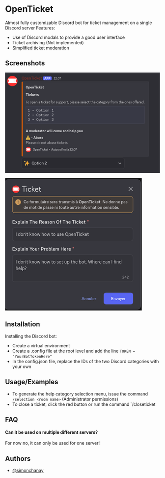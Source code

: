 
# OpenTicket

Almost fully customizable Discord bot for ticket management on a single Discord server
Features:
- Use of Discord modals to provide a good user interface
- Ticket archiving (Not implemented)
- Simplified ticket moderation




## Screenshots

![Help Category Selection](https://github.com/simonchanay/OpenTicket/blob/main/statics/images/screenshot1.png)

![Modal example](https://github.com/simonchanay/OpenTicket/blob/main/statics/images/screenshot2.png)
## Installation

Installing the Discord bot:
- Create a virtual environment
- Create a .config file at the root level and add the line `TOKEN = "YourBotTokenHere"`
- In the config.json file, replace the IDs of the two Discord categories with your own
## Usage/Examples

- To generate the help category selection menu, issue the command `/selection <room name>` (Administrator permissions)
- To close a ticket, click the red button or run the command `/closeticket <name of the ticket>


## FAQ

#### Can it be used on multiple different servers?

For now no, it can only be used for one server!


## Authors

- [@simonchanay](https://www.github.com/simonchanay)

